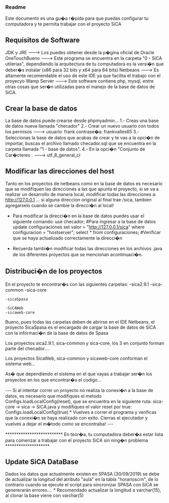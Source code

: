 ### Readme ###

Este documento es una gu�a r�pida para que puedas configurar tu computadora
y te permita trabajar con el proyecto SiCA

## Requisitos de Software ##
JDK y JRE	---> Los puedes obtener desde la p�gina oficial de Oracle
OneTouchBueno 	---> Este programa se encuentra en la carpeta "0 - SiCA utilerias", dependiendo la arquitectura de tu computadora es la versi�n que deber�s instalar (x86 para 32 bits y x64 para 64 bits)
Netbeans	---> Es altamente recomendable el uso de este IDE ya que facilita el trabajo con el proyecyo
Wamp Server	---> Este software contiene php, mysql, entre otras cosas que ser�n utilizadas para el manejo de la base de datos de SiCA.

## Crear la base de datos ##
La base de datos puede crearse desde phpmyadmin...
1.- Creas una base de datos nueva llamada "checador"
2.- Crear un nuevo usuario con todos los permisos	--->	 usuario: frank contrase�a: frankvalles65
3.- Seleccionas la base de datos que acabas de crear y te vas a la opci�n de importar, buscas el archivo llamado checador.sql que se encuentra en la carpeta llamada
"1 - base de datos".
4.- En la opci�n "Conjunto de Car�cteres :	---> utf_8_general_ci

## Modificar las direcciones del host ##
Tanto en los proyectos de netbeans como en la base de datos es necesario que se modifiquen las direcciones a las que apunta el proyecto,
si se va a realizar un desarrollo de manera local, modificar todas las direcciones a: http://127.0.0.1 ... si alguna direccion original al final trae /sica,
tambien agregarselo cuando se cambie la direcci�n al local!

* Para modificar la direcci�n en la base de datos puedes usar el siguiente comando:
	use checador;	#Para ingresar a la base de datos
	update configuraciones set valor = "http://127.0.0.1/sica" where configuracion = "hostserver";
	select * from configuraciones; #Verificar que se haya actualizado correctamente la direcci�n

* Recuerda tambi�n modificar todas las direcciones en los archivos .java de los diferentes proyectos que se mencionan acontinuaci�n.

## Distribuci�n de los proyectos ##
En el proyecto te encontrar�s con las siguientes carpetas:
	-sica2.9.1
	-sica-common
	-sica-core

	-sicaSpasa

	-SiCAWeb
	-sicaweb-core

Bueno, pues todas las carpetas deben de abrirse en el IDE Netbeans, el proyecto SicaSpasa es el encargado de cargar la base de datos de SiCA con la informaci�n de la base de datos de Spasa

Los proyectos sica2.9.1, sica-common y sica-core, los 3 en conjunto forman parte del checador....

Los proyectos SicaWeb, sica-common y sicaweb-core conforman el sistema web...

As� que dependiendo el sistema en el que vayas a trabajar ser�n los proyectos en los que encontrar�s el codigo...

 --- 	Si al intentar correr un proyecto no realiza la conexi�n a la base de datos, es necesario que modifiques el metodo Configs.loadLocalConfig(reset),
que se encuentra en la siguiente ruta:
	sica-core -> sica -> SiCA.java
y modifiques el valor reset por true:	Configs.loadLocalConfig(true)
	* Vuelves a correr el programa y verificas que la conexi�n se haya realizado con exito.
Cierras el ejecutador y vuelves a dejar el m�todo como se encontraba!	---


**************************	En teor�a, tu computadora deber�a estar lista para comenzar a trabajar con el proyecto SiCA sin ning�n problema	********************

## Update SiCA DataBase ##
Dados los datos que actualmente existen en SPASA (30/09/2019) se debe de actualizar la longitud del atributo "aula" en la tabla "horarioscrn", de lo contrario cuando se ejecute el script para sincronizar SPASA con SiCA se genererarán errores....
	* Recomendado actualizar la longitud a varchar(15), al clonar la base viene con varchar(5)

